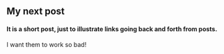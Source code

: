 ## My next post

#### It is a short post, just to illustrate links going back and forth from posts.

I want them to work so bad!
